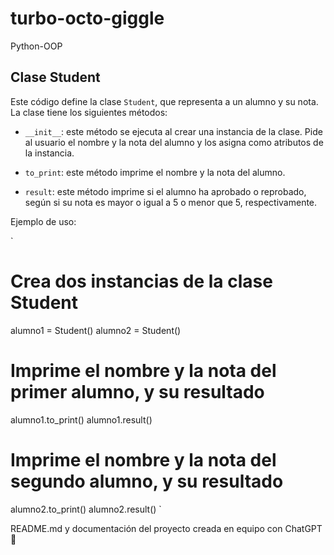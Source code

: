 # turbo-octo-giggle
Python-OOP

## Clase Student

Este código define la clase `Student`, que representa a un alumno y su nota. La clase tiene los siguientes métodos:

+ `__init__`: este método se ejecuta al crear una instancia de la clase. Pide al usuario el nombre y la nota del alumno y los asigna como atributos de la instancia.

+ `to_print`: este método imprime el nombre y la nota del alumno.

+ `result`: este método imprime si el alumno ha aprobado o reprobado, según si su nota es mayor o igual a 5 o menor que 5, respectivamente.

Ejemplo de uso:

`
# Crea dos instancias de la clase Student
alumno1 = Student()
alumno2 = Student()

# Imprime el nombre y la nota del primer alumno, y su resultado
alumno1.to_print()
alumno1.result()

# Imprime el nombre y la nota del segundo alumno, y su resultado
alumno2.to_print()
alumno2.result()
`

README.md y documentación del proyecto creada en equipo con ChatGPT 💚